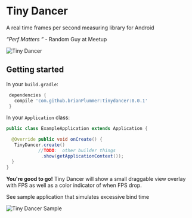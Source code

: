 # Tiny Dancer

A real time frames per second measuring library for Android 

*“Perf Matters ”* - Random Guy at Meetup

![Tiny Dancer](http://i.ytimg.com/vi/KBWfUc5jKiM/hqdefault.jpg "Tiny Dancer")

## Getting started

In your `build.gradle`:

```gradle
 dependencies {
   compile 'com.github.brianPlummer:tinydancer:0.0.1'
 }
```

In your `Application` class:

```java
public class ExampleApplication extends Application {

  @Override public void onCreate() {
   TinyDancer.create()
            //TODO:  other builder things 
             .show(getApplicationContext());
  }
}
```

**You're good to go!** Tiny Dancer will show a small draggable view overlay with FPS as well as a color indicator of when FPS drop.





See sample application that simulates excessive bind time

![Tiny Dancer Sample](http://i.imgur.com/iJxzr01.png "Tiny Dancer Sample")

